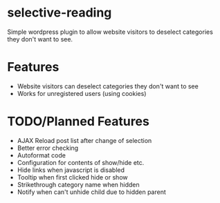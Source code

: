 selective-reading
=================
Simple wordpress plugin to allow website visitors to deselect categories they don't want to see.

Features
=================
- Website visitors can deselect categories they don't want to see 
- Works for unregistered users (using cookies)

TODO/Planned Features
=================
- AJAX Reload post list after change of selection
- Better error checking
- Autoformat code
- Configuration for contents of show/hide etc.
- Hide links when javascript is disabled
- Tooltip when first clicked hide or show
- Strikethrough category name when hidden
- Notify when can't unhide child due to hidden parent